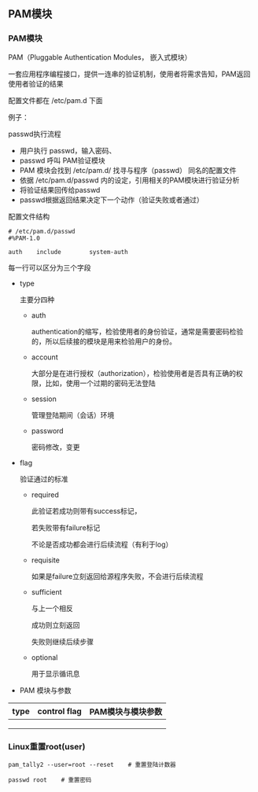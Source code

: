 
## PAM模块

### PAM模块

PAM（Pluggable Authentication Modules， 嵌入式模块）

一套应用程序编程接口，提供一连串的验证机制，使用者将需求告知，PAM返回使用者验证的结果



配置文件都在  /etc/pam.d 下面

例子：

passwd执行流程

- 用户执行 passwd，输入密码、
- passwd 呼叫 PAM验证模块
- PAM 模块会找到 /etc/pam.d/ 找寻与程序（passwd） 同名的配置文件
- 依据 /etc/pam.d/passwd 内的设定，引用相关的PAM模块进行验证分析
- 将验证结果回传给passwd
- passwd根据返回结果决定下一个动作（验证失败或者通过）

配置文件结构

```
# /etc/pam.d/passwd
#%PAM-1.0

auth    include        system-auth
```

每一行可以区分为三个字段

- type
  
  主要分四种
  
  - auth
    
    authentication的缩写，检验使用者的身份验证，通常是需要密码检验的，所以后续接的模块是用来检验用户的身份。
  
  - account
    
    大部分是在进行授权（authorization），检验使用者是否具有正确的权限，比如，使用一个过期的密码无法登陆
  
  - session
    
    管理登陆期间（会话）环境
  
  - password
    
    密码修改，变更

- flag
  
  验证通过的标准
  
  - required
    
    此验证若成功则带有success标记，
    
    若失败带有failure标记
    
    不论是否成功都会进行后续流程（有利于log）
  
  - requisite
    
    如果是failure立刻返回给源程序失败，不会进行后续流程
  
  - sufficient
    
    与上一个相反
    
    成功则立刻返回
    
    失败则继续后续步骤
  
  - optional
    
    用于显示循讯息

- PAM 模块与参数

| type | control flag | PAM模块与模块参数 |
| ---- | ------------ | ---------- |
|      |              |            |
|      |              |            |
|      |              |            |



### Linux重置root(user)

```
pam_tally2 --user=root --reset    # 重置登陆计数器

passwd root    # 重置密码
```
